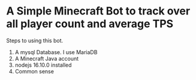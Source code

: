 # A Simple Minecraft Bot to track over all player count and average TPS

Steps to using this bot.
1. A mysql Database. I use MariaDB
2. A Minecraft Java account
3. nodejs 16.10.0 installed
4. Common sense